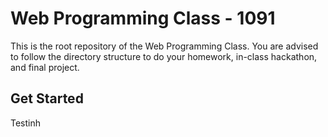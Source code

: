 # Web Programming Class - 1091

This is the root repository of the Web Programming Class. You are advised to follow the directory structure to do your homework, in-class hackathon, and final project.

## Get Started
Testinh
